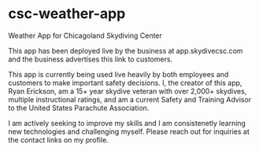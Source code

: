 # csc-weather-app
Weather App for Chicagoland Skydiving Center

This app has been deployed live by the business at app.skydivecsc.com and the business advertises this link to customers.

This app is currently being used live heavily by both employees and customers to make important safety decisions. I, the creator of this app, Ryan Erickson, am a 15+ year skydive veteran with over 2,000+ skydives, multiple instructional ratings, and am a current Safety and Training Advisor to the United States Parachute Association.

I am actively seeking to improve my skills and I am consistenetly learning new technologies and challenging myself. Please reach out for inquiries at the contact links on my profile.
